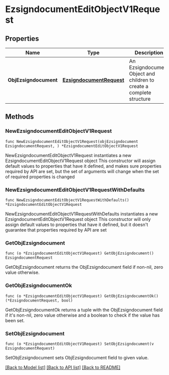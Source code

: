 # EzsigndocumentEditObjectV1Request

## Properties

Name | Type | Description | Notes
------------ | ------------- | ------------- | -------------
**ObjEzsigndocument** | [**EzsigndocumentRequest**](EzsigndocumentRequest.md) | An Ezsigndocument Object and children to create a complete structure | 

## Methods

### NewEzsigndocumentEditObjectV1Request

`func NewEzsigndocumentEditObjectV1Request(objEzsigndocument EzsigndocumentRequest, ) *EzsigndocumentEditObjectV1Request`

NewEzsigndocumentEditObjectV1Request instantiates a new EzsigndocumentEditObjectV1Request object
This constructor will assign default values to properties that have it defined,
and makes sure properties required by API are set, but the set of arguments
will change when the set of required properties is changed

### NewEzsigndocumentEditObjectV1RequestWithDefaults

`func NewEzsigndocumentEditObjectV1RequestWithDefaults() *EzsigndocumentEditObjectV1Request`

NewEzsigndocumentEditObjectV1RequestWithDefaults instantiates a new EzsigndocumentEditObjectV1Request object
This constructor will only assign default values to properties that have it defined,
but it doesn't guarantee that properties required by API are set

### GetObjEzsigndocument

`func (o *EzsigndocumentEditObjectV1Request) GetObjEzsigndocument() EzsigndocumentRequest`

GetObjEzsigndocument returns the ObjEzsigndocument field if non-nil, zero value otherwise.

### GetObjEzsigndocumentOk

`func (o *EzsigndocumentEditObjectV1Request) GetObjEzsigndocumentOk() (*EzsigndocumentRequest, bool)`

GetObjEzsigndocumentOk returns a tuple with the ObjEzsigndocument field if it's non-nil, zero value otherwise
and a boolean to check if the value has been set.

### SetObjEzsigndocument

`func (o *EzsigndocumentEditObjectV1Request) SetObjEzsigndocument(v EzsigndocumentRequest)`

SetObjEzsigndocument sets ObjEzsigndocument field to given value.



[[Back to Model list]](../README.md#documentation-for-models) [[Back to API list]](../README.md#documentation-for-api-endpoints) [[Back to README]](../README.md)


